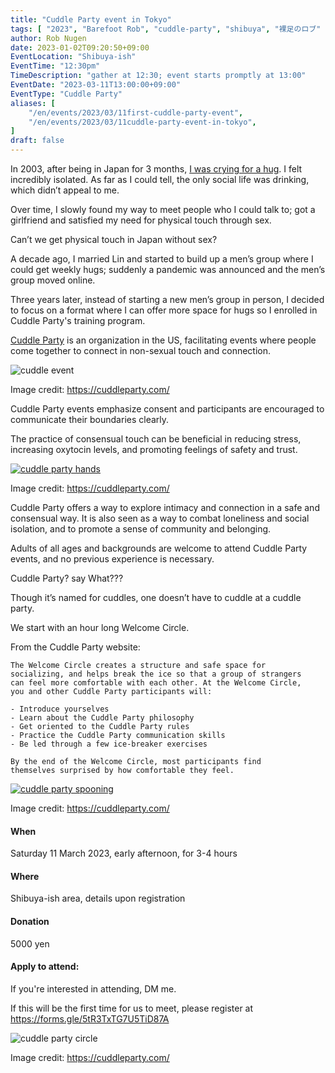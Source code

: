```yaml
---
title: "Cuddle Party event in Tokyo"
tags: [ "2023", "Barefoot Rob", "cuddle-party", "shibuya", "裸足のロブ" ]
author: Rob Nugen
date: 2023-01-02T09:20:50+09:00
EventLocation: "Shibuya-ish"
EventTime: "12:30pm"
TimeDescription: "gather at 12:30; event starts promptly at 13:00"
EventDate: "2023-03-11T13:00:00+09:00"
EventType: "Cuddle Party"
aliases: [
    "/en/events/2023/03/11first-cuddle-party-event",
    "/en/events/2023/03/11cuddle-party-event-in-tokyo",
]
draft: false
---
```


In 2003, after being in Japan for 3 months,
[I was crying for a hug](https://www.robnugen.com/journal/2003/06/20/hugs/).
I felt incredibly isolated.  As far as I could tell, the only social
life was drinking, which didn’t appeal to me.

Over time, I slowly found my way to meet people who I could talk to;
got a girlfriend and satisfied my need for physical touch through sex.

Can’t we get physical touch in Japan without sex?

A decade ago, I married Lin and started to build up a men’s group
where I could get weekly hugs; suddenly a pandemic was announced and
the men’s group moved online.

Three years later, instead of starting a new men’s group in person, I
decided to focus on a format where I can offer more space for hugs so
I enrolled in Cuddle Party's training program.

[Cuddle Party](https://cuddleparty.com)
is an organization in the US, facilitating events where people come
together to connect in non-sexual touch and connection.

![cuddle event](//b.robnugen.com/blog/2023/cuddle_party_seated_circle.jpg)

<div class="note">Image credit:
<a href="https://cuddleparty.com/">https://cuddleparty.com/</a>
</div>

Cuddle Party events emphasize consent and participants are encouraged
to communicate their boundaries clearly.

The practice of consensual touch can be beneficial in reducing stress,
increasing oxytocin levels, and promoting feelings of safety and
trust.

[![cuddle party hands](//b.robnugen.com/blog/2023/thumbs/cuddle_party_hands.jpg)](//b.robnugen.com/blog/2023/cuddle_party_hands.jpg)

<div class="note">Image credit:
<a href="https://cuddleparty.com/">https://cuddleparty.com/</a>
</div>

Cuddle Party offers a way to explore intimacy and connection in a safe
and consensual way. It is also seen as a way to combat loneliness and
social isolation, and to promote a sense of community and belonging.

Adults of all ages and backgrounds are welcome to attend Cuddle Party
events, and no previous experience is necessary.

Cuddle Party?  say What???

Though it’s named for cuddles, one doesn’t have to cuddle at a cuddle party.

We start with an hour long Welcome Circle.

From the Cuddle Party website:

    The Welcome Circle creates a structure and safe space for
    socializing, and helps break the ice so that a group of strangers
    can feel more comfortable with each other. At the Welcome Circle,
    you and other Cuddle Party participants will:

    - Introduce yourselves
    - Learn about the Cuddle Party philosophy
    - Get oriented to the Cuddle Party rules
    - Practice the Cuddle Party communication skills
    - Be led through a few ice-breaker exercises

    By the end of the Welcome Circle, most participants find
    themselves surprised by how comfortable they feel.

[![cuddle party spooning](//b.robnugen.com/blog/2023/thumbs/cuddle_party_spooning.jpg)](//b.robnugen.com/blog/2023/cuddle_party_spooning.jpg)

<div class="note">Image credit:
<a href="https://cuddleparty.com/">https://cuddleparty.com/</a>
</div>

#### When

Saturday 11 March 2023, early afternoon, for 3-4 hours

#### Where

Shibuya-ish area, details upon registration

#### Donation

5000 yen

#### Apply to attend:

If you're interested in attending, DM me.

If this will be the first time for us to meet, please register at
https://forms.gle/5tR3TxTG7U5TiD87A

<img
src="https://b.robnugen.com/blog/2023/cuddle_party_circle.jpg"
alt="cuddle party circle"
class="title" />

<div class="note">Image credit:
<a href="https://cuddleparty.com/">https://cuddleparty.com/</a>
</div>
